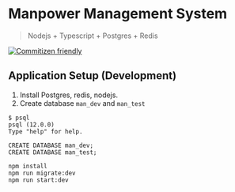 # Manpower Management System

> Nodejs + Typescript + Postgres + Redis

[![Commitizen friendly](https://img.shields.io/badge/commitizen-friendly-brightgreen.svg)](http://commitizen.github.io/cz-cli/)

## Application Setup (Development)

1. Install Postgres, redis, nodejs.
2. Create database `man_dev` and `man_test`
```postgres
$ psql
psql (12.0.0)
Type "help" for help.

CREATE DATABASE man_dev;
CREATE DATABASE man_test;
```

```
npm install
npm run migrate:dev
npm run start:dev
```

